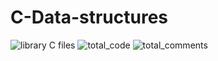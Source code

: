 # C-Data-structures
![library C files](https://img.shields.io/badge/Library%20files-52-%23607d8b.svg)
![total_code](https://img.shields.io/badge/total%20code-16,068-%232196f3.svg)
![total_comments](https://img.shields.io/badge/total%20comments-4,564-%232496f3.svg)
